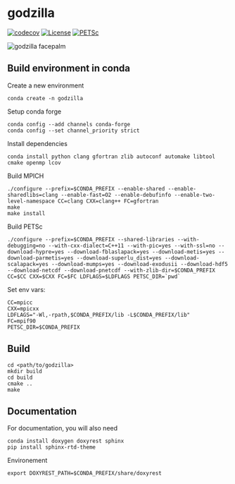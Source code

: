 godzilla
=====

[![codecov](https://codecov.io/gh/andrsd/godzilla/branch/godzilla/graph/badge.svg?token=7KL45W9Z4G)](https://codecov.io/gh/andrsd/godzilla)
[![License](http://img.shields.io/:license-mit-blue.svg)](https://andrsd.mit-license.org/)
[![PETSc](https://img.shields.io/badge/PETSc-3.16-red)](https://petsc.org/)


![godzilla facepalm](https://img.memecdn.com/godzilla-facepalm_o_204968.jpg)


Build environment in conda
--------------------------

Create a new environment
```
conda create -n godzilla
```

Setup conda forge
```
conda config --add channels conda-forge
conda config --set channel_priority strict
```

Install dependencies
```
conda install python clang gfortran zlib autoconf automake libtool cmake openmp lcov
```

Build MPICH
```
./configure --prefix=$CONDA_PREFIX --enable-shared --enable-sharedlibs=clang --enable-fast=O2 --enable-debufinfo --enable-two-level-namespace CC=clang CXX=clang++ FC=gfortran
make
make install
```

Build PETSc
```
./configure --prefix=$CONDA_PREFIX --shared-libraries --with-debugging=no --with-cxx-dialect=C++11 --with-pic=yes --with-ssl=no --download-hypre=yes --download-fblaslapack=yes --download-metis=yes --download-parmetis=yes --download-superlu_dist=yes --download-scalapack=yes --download-mumps=yes --download-exodusii --download-hdf5 --download-netcdf --download-pnetcdf --with-zlib-dir=$CONDA_PREFIX CC=$CC CXX=$CXX FC=$FC LDFLAGS=$LDFLAGS PETSC_DIR=`pwd`
```

Set env vars:
```
CC=mpicc
CXX=mpicxx
LDFLAGS="-Wl,-rpath,$CONDA_PREFIX/lib -L$CONDA_PREFIX/lib"
FC=mpif90
PETSC_DIR=$CONDA_PREFIX
```

Build
-----

```
cd <path/to/godzilla>
mkdir build
cd build
cmake ..
make
```

Documentation
-------------

For documentation, you will also need
```
conda install doxygen doxyrest sphinx
pip install sphinx-rtd-theme
```

Environement
```
export DOXYREST_PATH=$CONDA_PREFIX/share/doxyrest
```
